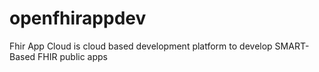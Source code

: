 # openfhirappdev
Fhir App Cloud is cloud based development platform to develop SMART-Based FHIR public apps
